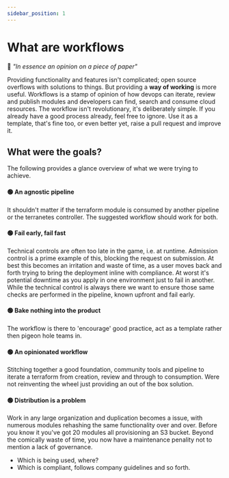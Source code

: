 ```yaml
---
sidebar_position: 1
---
```


# What are workflows

💬 _"In essence an opinion on a piece of paper"_

Providing functionality and features isn't complicated; open source overflows with solutions to things. But providing a **way of working** is more useful. Workflows is a stamp of opinion of how devops can iterate, review and publish modules and developers can find, search and consume cloud resources. The workflow isn't revolutionary, it's deliberately simple. If you already have a good process already, feel free to ignore. Use it as a template, that's fine too, or even better yet, raise a pull request and improve it.

## What were the goals?

The following provides a glance overview of what we were trying to achieve.

#### 🟢 **An agnostic pipeline**

It shouldn't matter if the terraform module is consumed by another pipeline or the terranetes controller. The suggested workflow should work for both.

#### 🟢 **Fail early, fail fast**

Technical controls are often too late in the game, i.e. at runtime. Admission control is a prime example of this, blocking the request on submission. At best this becomes an irritation and waste of time, as a user moves back and forth trying to bring the deployment inline with compliance. At worst it's potential downtime as you apply in one environment just to fail in another. While the technical control is always there we want to ensure those same checks are performed in the pipeline, known upfront and fail early.

#### 🟢 **Bake nothing into the product**

The workflow is there to 'encourage' good practice, act as a template rather then pigeon hole teams in.

#### 🟢 **An opinionated workflow**

Stitching together a good foundation, community tools and pipeline to iterate a terraform from creation, review and through to consumption. Were not reinventing the wheel just providing an out of the box solution.

#### 🟢 **Distribution is a problem**

Work in any large organization and duplication becomes a issue, with numerous modules rehashing the same functionality over and over. Before you know it you've got 20 modules all provisioning an S3 bucket. Beyond the comically waste of time, you now have a maintenance penality not to mention a lack of governance.

* Which is being used, where?
* Which is compliant, follows company guidelines and so forth.
